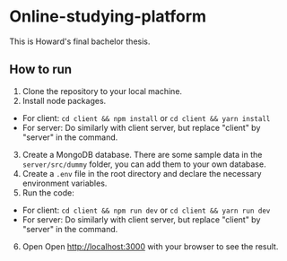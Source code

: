 # Online-studying-platform
This is Howard's final bachelor thesis.

## How to run
1. Clone the repository to your local machine.
2. Install node packages.
- For client: `cd client && npm install` or `cd client && yarn install`
- For server: Do similarly with client server, but replace "client" by "server" in the command.
3. Create a MongoDB database. There are some sample data in the `server/src/dummy` folder, you can add them to your own database.
4. Create a `.env` file in the root directory and declare the necessary environment variables.
5. Run the code:
- For client: `cd client && npm run dev` or `cd client && yarn run dev`
- For server: Do similarly with client server, but replace "client" by "server" in the command.
6. Open Open [http://localhost:3000](http://localhost:3000) with your browser to see the result.
